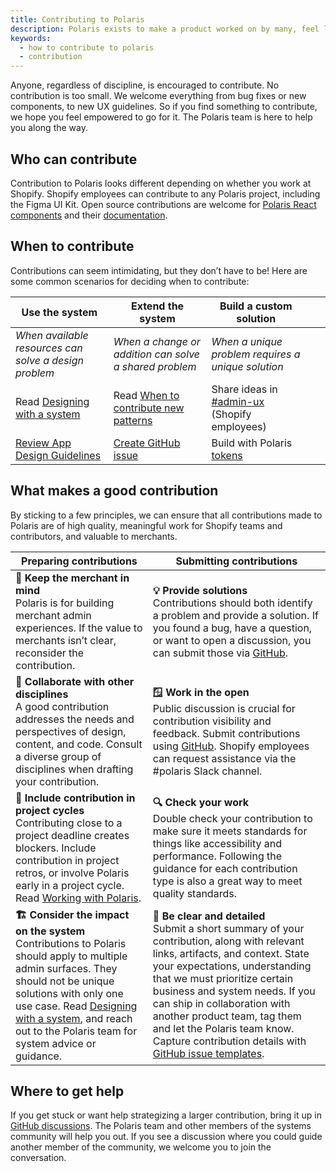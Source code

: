 ```yaml
---
title: Contributing to Polaris
description: Polaris exists to make a product worked on by many, feel like it was created by one person. The design system needs to stay in sync with new solutions so merchants always have a seamless experience. This is why Polaris thrives on contribution and community support. 
keywords:
  - how to contribute to polaris
  - contribution
---
```


Anyone, regardless of discipline, is encouraged to contribute. No contribution is too small. We welcome everything from bug fixes or new components, to new UX guidelines. So if you find something to contribute, we hope you feel empowered to go for it. The Polaris team is here to help you along the way.

## Who can contribute

Contribution to Polaris looks different depending on whether you work at Shopify. Shopify employees can contribute to any Polaris project, including the Figma UI Kit. Open source contributions are welcome for [Polaris React components](contributing/components) and their [documentation](/contributing/documentation).

## When to contribute

Contributions can seem intimidating, but they don’t have to be! Here are some common scenarios for deciding when to contribute:

| Use the system                                                               | Extend the system                                                                       | Build a custom solution                                                                         |     |     |
| ---------------------------------------------------------------------------- | --------------------------------------------------------------------------------------- | ----------------------------------------------------------------------------------------------- | --- | --- |
| _When available resources can solve a design problem_                        | _When a change or addition can solve a shared problem_                                  | _When a unique problem requires a unique solution_                                              |     |     |
| Read [ Designing with a system ](/contributing/designing-with-a-system)      | Read [ When to contribute new patterns ](/contributing/when-to-contribute-new-patterns) | Share ideas in [ #admin-ux ](https://shopify.slack.com/archives/C039ZAKQ5AA)(Shopify employees) |     |     |
| [ Review App Design Guidelines ](https://shopify.dev/apps/design-guidelines) | [ Create GitHub issue ](https://github.com/Shopify/polaris/issues/new/choose)           | Build with Polaris [ tokens ](https://polaris.shopify.com/tokens/colors)                        |     |     |

## What makes a good contribution

By sticking to a few principles, we can ensure that all contributions made to Polaris are of high quality, meaningful work for Shopify teams and contributors, and valuable to merchants.

| Preparing contributions                                                                                                                                                                                                                                                                                            | Submitting contributions                                                                                                                                                                                                                                                                                                                                                                                                                                 |
| ------------------------------------------------------------------------------------------------------------------------------------------------------------------------------------------------------------------------------------------------------------------------------------------------------------------ | -------------------------------------------------------------------------------------------------------------------------------------------------------------------------------------------------------------------------------------------------------------------------------------------------------------------------------------------------------------------------------------------------------------------------------------------------------- |
| **🧠 Keep the merchant in mind** <br>Polaris is for building merchant admin experiences. If the value to merchants isn’t clear, reconsider the contribution.                                                                                                                                                       | **💡 Provide solutions** <br>Contributions should both identify a problem and provide a solution. If you found a bug, have a question, or want to open a discussion, you can submit those via [GitHub](https://github.com/Shopify/polaris/discussions/6750).                                                                                                                                                                                             |
| **🤝 Collaborate with other disciplines** <br>A good contribution addresses the needs and perspectives of design, content, and code. Consult a diverse group of disciplines when drafting your contribution.                                                                                                       | **🪟 Work in the open** <br>Public discussion is crucial for contribution visibility and feedback. Submit contributions using [GitHub](https://github.com/Shopify/polaris/discussions/6750). Shopify employees can request assistance via the #polaris Slack channel.                                                                                                                                                                                    |
| **📅 Include contribution in project cycles** <br>Contributing close to a project deadline creates blockers. Include contribution in project retros, or involve Polaris early in a project cycle. Read [Working with Polaris](contributing/working-with-the-polaris-team).                                         | **🔍 Check your work** <br>Double check your contribution to make sure it meets standards for things like accessibility and performance. Following the guidance for each contribution type is also a great way to meet quality standards.                                                                                                                                                                                                                |
| **🏗️ Consider the impact on the system** <br>Contributions to Polaris should apply to multiple admin surfaces. They should not be unique solutions with only one use case. Read [Designing with a system](/contributing/designing-with-a-system), and reach out to the Polaris team for system advice or guidance. | **🔬 Be clear and detailed** <br>Submit a short summary of your contribution, along with relevant links, artifacts, and context. State your expectations, understanding that we must prioritize certain business and system needs. If you can ship in collaboration with another product team, tag them and let the Polaris team know. Capture contribution details with [GitHub issue templates](https://github.com/Shopify/polaris/issues/new/choose). |

## Where to get help

If you get stuck or want help strategizing a larger contribution, bring it up in [GitHub discussions](https://github.com/Shopify/polaris/discussions/new). The Polaris team and other members of the systems community will help you out. If you see a discussion where you could guide another member of the community, we welcome you to join the conversation.

